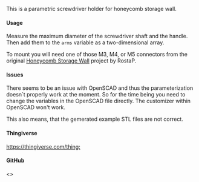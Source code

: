 This is a parametric screwdriver holder for honeycomb storage wall.

#### Usage

Measure the maximum diameter of the screwdriver shaft and the handle.
Then add them to the `arms` variable as a two-dimensional array.

To mount you will need one of those M3, M4, or M5 connectors from the original
[Honeycomb Storage Wall](https://www.printables.com/model/152592-honeycomb-storage-wall)
project by RostaP.

#### Issues

There seems to be an issue with OpenSCAD and thus the parameterization doesn´t
properly work at the moment. So for the time being you need to change the
variables in the OpenSCAD file directly. The customizer within OpenSCAD won't
work.

This also means, that the gemerated example STL files are not correct.

#### Thingiverse

<https://thingiverse.com/thing:>

#### GitHub

<>

